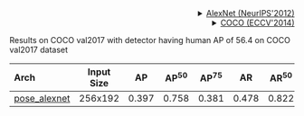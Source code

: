 <!-- [BACKBONE] -->

<details>
<summary align="right"><a href="https://proceedings.neurips.cc/paper/4824-imagenet-classification-with-deep-convolutional-neural-networks.pdf">AlexNet (NeurIPS'2012)</a></summary>

```bibtex
@inproceedings{krizhevsky2012imagenet,
  title={Imagenet classification with deep convolutional neural networks},
  author={Krizhevsky, Alex and Sutskever, Ilya and Hinton, Geoffrey E},
  booktitle={Advances in neural information processing systems},
  pages={1097--1105},
  year={2012}
}
```

</details>

<!-- [DATASET] -->

<details>
<summary align="right"><a href="https://link.springer.com/chapter/10.1007/978-3-319-10602-1_48">COCO (ECCV'2014)</a></summary>

```bibtex
@inproceedings{lin2014microsoft,
  title={Microsoft coco: Common objects in context},
  author={Lin, Tsung-Yi and Maire, Michael and Belongie, Serge and Hays, James and Perona, Pietro and Ramanan, Deva and Doll{\'a}r, Piotr and Zitnick, C Lawrence},
  booktitle={European conference on computer vision},
  pages={740--755},
  year={2014},
  organization={Springer}
}
```

</details>

Results on COCO val2017 with detector having human AP of 56.4 on COCO val2017 dataset

| Arch | Input Size | AP | AP<sup>50</sup> | AP<sup>75</sup> | AR | AR<sup>50</sup> | ckpt | log |
| :----------------- | :-----------: | :------: | :------: | :------: | :------: | :------: |:------: |:------: |
| [pose_alexnet](/configs/body/2d_kpt_sview_rgb_img/topdown_heatmap/coco/alexnet_coco_256x192.py)  | 256x192 | 0.397 | 0.758 | 0.381 | 0.478 | 0.822 | [ckpt](https://download.openmmlab.com/mmpose/top_down/alexnet/alexnet_coco_256x192-a7b1fd15_20200727.pth) | [log](https://download.openmmlab.com/mmpose/top_down/alexnet/alexnet_coco_256x192_20200727.log.json) |
